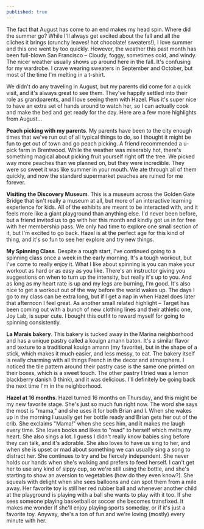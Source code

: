 ```yaml
---
published: true
---
```

The fact that August has come to an end makes my head spin. Where did the summer go? While I'll always get excited about the fall and all the cliches it brings (crunchy leaves! hot chocolate! sweaters!), I love summer and this one went by too quickly. However, the weather this past month has been full-blown San Francisco – Cloudy, foggy, sometimes cold, and windy. The nicer weather usually shows up around here in the fall. It's confusing for my wardrobe. I crave wearing sweaters in September and October, but most of the time I'm melting in a t-shirt. 

We didn't do any traveling in August, but my parents did come for a quick visit, and it's always great to see them. They've happily settled into their role as grandparents, and I love seeing them with Hazel. Plus it's super nice to have an extra set of hands around to watch her, so I can actually cook and make the bed and get ready for the day. Here are a few more highlights from August...

**Peach picking with my parents**. My parents have been to the city enough times that we've run out of all typical things to do, so I thought it might be fun to get out of town and go peach picking. A friend recommended a u-pick farm in Brentwood. While the weather was miserably hot, there's something magical about picking fruit yourself right off the tree. We picked way more peaches than we planned on, but they were incredible. They were so sweet it was like summer in your mouth. We ate through all of them quickly, and now the standard supermarket peaches are ruined for me forever. 

**Visiting the Discovery Museum**. This is a museum across the Golden Gate Bridge that isn't really a museum at all, but more of an interactive learning experience for kids. All of the exhibits are meant to be interacted with, and it feels more like a giant playground than anything else. I'd never been before, but a friend invited us to go with her this month and kindly got us in for free with her membership pass. We only had time to explore one small section of it, but I'm excited to go back. Hazel is at the perfect age for this kind of thing, and it's so fun to see her explore and try new things. 

**My Spinning Class**. Despite a rough start, I've continued going to a spinning class once a week in the early morning. It's a tough workout, but I've come to really enjoy it. What I like about spinning is you can make your workout as hard or as easy as you like. There's an instructor giving you suggestions on when to turn up the intensity, but really it's up to you. And as long as my heart rate is up and my legs are burning, I'm good. It's also nice to get a workout out of the way before the world wakes up. The days I go to my class can be extra long, but if I get a nap in when Hazel does later that afternoon I feel great. As another small related highlight – Target has been coming out with a bunch of new clothing lines and their athletic one, Joy Lab, is super cute. I bought this outfit to reward myself for going to spinning consistently. 

**La Marais bakery**. This bakery is tucked away in the Marina neighborhood and has a unique pastry called a kouign amann baton. It's a similar flavor and texture to a traditional kouign amann (my favorite), but in the shape of a stick, which makes it much easier, and less messy, to eat. The bakery itself is really charming with all things French in the decor and atmosphere. I noticed the tile pattern around their pastry case is the same one printed on their boxes, which is a sweet touch. The other pastry I tried was a lemon blackberry danish (I think), and it was delicious. I'll definitely be going back the next time I'm in the neighborhood. 

**Hazel at 16 months**. Hazel turned 16 months on Thursday, and this might be my new favorite stage. She's just so much fun right now. The word she says the most is "mama," and she uses it for both Brian and I. When she wakes up in the morning I usually get her bottle ready and Brian gets her out of the crib. She exclaims "Mama!" when she sees him, and it makes me laugh every time. She loves books and likes to "read" to herself which melts my heart. She also sings a lot. I guess I didn't really know babies sing before they can talk, and it's adorable. She also loves to have us sing to her, and when she is upset or mad about something we can usually sing a song to distract her. She continues to try and be fiercely independent. She never holds our hands when she's walking and prefers to feed herself. I can't get her to use any kind of sippy cup, so we're still using the bottle, and she's starting to show an aversion to vegetables (how do they even know?). She squeals with delight when she sees balloons and can spot them from a mile away. Her favorite toy is still her red rubber ball and whenever another child at the playground is playing with a ball she wants to play with it too. If she sees someone playing basketball or soccer she becomes transfixed. It makes me wonder if she'll enjoy playing sports someday, or if it's just a favorite toy. Anyway, she's a ton of fun and we're loving (mostly) every minute with her.
